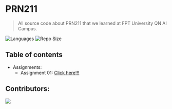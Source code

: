 # PRN211
> All source code about PRN211 that we learned at FPT University QN AI Campus.

![Languages](https://img.shields.io/github/languages/top/fptqnk17/PRN211?style=flat)
![Repo Size](https://img.shields.io/github/repo-size/fptqnk17/PRN211?style=flat)

## Table of contents
- Assignments:
  - Assignment 01: [Click here!!!](Assignments/Assignment_01/README.md)

## Contributors:

<a href="https://github.com/fptqnk17/PRN211/graphs/contributors">
  <img src="https://contrib.rocks/image?repo=fptqnk17/PRN211" />
</a>